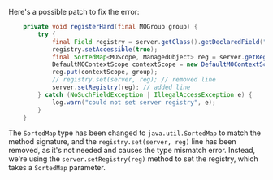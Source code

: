 Here's a possible patch to fix the error:
```java
    private void registerHard(final MOGroup group) {
        try {
            final Field registry = server.getClass().getDeclaredField("registry");
            registry.setAccessible(true);
            final SortedMap<MOScope, ManagedObject> reg = server.getRegistry();
            DefaultMOContextScope contextScope = new DefaultMOContextScope(new OctetString(""), group.getScope());
            reg.put(contextScope, group);
            // registry.set(server, reg); // removed line
            server.setRegistry(reg); // added line
        } catch (NoSuchFieldException | IllegalAccessException e) {
            log.warn("could not set server registry", e);
        }
    }
```
The `SortedMap` type has been changed to `java.util.SortedMap` to match the method signature, and the `registry.set(server, reg)` line has been removed, as it's not needed and causes the type mismatch error. Instead, we're using the `server.setRegistry(reg)` method to set the registry, which takes a `SortedMap` parameter.